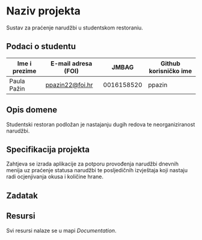 # Naziv projekta
Sustav za praćenje narudžbi u studentskom restoraniu.

## Podaci o studentu

Ime i prezime | E-mail adresa (FOI) | JMBAG | Github korisničko ime
------------  | ------------------- | ----- | ---------------------
Paula Pažin | ppazin22@foi.hr | 0016158520 | ppazin


## Opis domene
Studentski restoran podložan je nastajanju dugih redova te neorganiziranost narudžbi.

## Specifikacija projekta
Zahtjeva se izrada aplikacije za potporu provođenja narudžbi dnevnih menija uz praćenje statusa narudžbi te posljedičnih izvještaja koji nastaju radi ocjenjivanja okusa i količine hrane.

## Zadatak


## Resursi
Svi resursi nalaze se u mapi _Documentation_.

